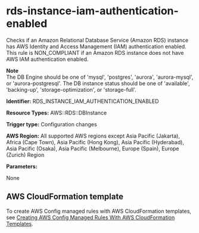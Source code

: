 # rds\-instance\-iam\-authentication\-enabled<a name="rds-instance-iam-authentication-enabled"></a>

Checks if an Amazon Relational Database Service \(Amazon RDS\) instance has AWS Identity and Access Management \(IAM\) authentication enabled\. This rule is NON\_COMPLIANT if an Amazon RDS instance does not have AWS IAM authentication enabled\. 

**Note**  
The DB Engine should be one of 'mysql', 'postgres', 'aurora', 'aurora\-mysql', or 'aurora\-postgresql'\. The DB instance status should be one of 'available', 'backing\-up', 'storage\-optimization', or 'storage\-full'\.

**Identifier:** RDS\_INSTANCE\_IAM\_AUTHENTICATION\_ENABLED

**Resource Types:** AWS::RDS::DBInstance

**Trigger type:** Configuration changes

**AWS Region:** All supported AWS regions except Asia Pacific \(Jakarta\), Africa \(Cape Town\), Asia Pacific \(Hong Kong\), Asia Pacific \(Hyderabad\), Asia Pacific \(Osaka\), Asia Pacific \(Melbourne\), Europe \(Spain\), Europe \(Zurich\) Region

**Parameters:**

None  

## AWS CloudFormation template<a name="w2aac12c33c15b9d435c19"></a>

To create AWS Config managed rules with AWS CloudFormation templates, see [Creating AWS Config Managed Rules With AWS CloudFormation Templates](aws-config-managed-rules-cloudformation-templates.md)\.